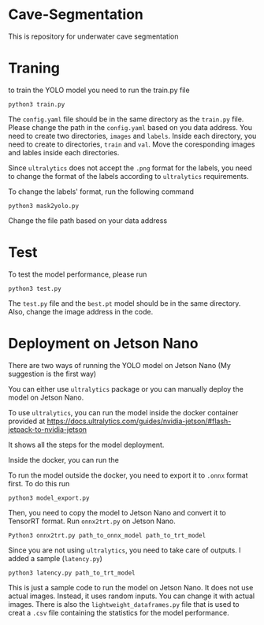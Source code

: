 # Cave-Segmentation
This is repository for underwater cave segmentation 

# Traning


to train the YOLO model you need to run the train.py file

`python3 train.py`

The `config.yaml` file should be in the same directory as the `train.py` file. Please change the path in the `config.yaml` based on you data address. You need to create two directories, `images` and `labels`. Inside each directory, you need to create to directories, `train` and `val`. Move the coresponding images and lables inside each directories. 

Since `ultralytics` does not accept the `.png` format for the labels, you need to change the format of the labels according to `ultralytics` requirements.

 To change the labels' format, run the following command 
 
 `python3 mask2yolo.py`

 Change the file path based on your data address

 # Test

 To test the model performance, please run
 
 `python3 test.py`

 The `test.py` file and the `best.pt` model should be in the same directory. 
 Also, change the image address in the code.


 # Deployment on Jetson Nano
There are two ways of running the YOLO model on Jetson Nano (My suggestion is the first way)

 You can either use `ultralytics` package or you can manually deploy the model on Jetson Nano.

 To use `ultralytics`, you can run the model inside the docker container provided at https://docs.ultralytics.com/guides/nvidia-jetson/#flash-jetpack-to-nvidia-jetson

It shows all the steps for the model deployment. 

Inside the docker, you can run the 

To run the model outside the docker, you need to export it to `.onnx` format first. To do this run

`python3 model_export.py`

Then, you need to copy the model to Jetson Nano and convert it to TensorRT format. Run `onnx2trt.py` on Jetson Nano. 

`Python3 onnx2trt.py path_to_onnx_model path_to_trt_model`

Since you are not using `ultralytics`, you need to take care of outputs. I added a sample (`latency.py`)

`python3 latency.py path_to_trt_model`

This is just a sample code to run the model on Jetson Nano. It does not use actual images. Instead, it uses random inputs. You can change it with actual images. 
There is also the `lightweight_dataframes.py` file that is used to creat a `.csv` file containing the statistics for the model performance. 


 

 
 
